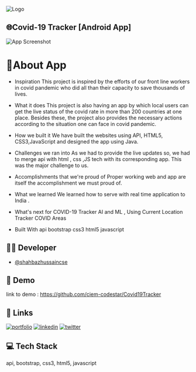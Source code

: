 
![Logo](https://www.mail-signatures.com/wp-content/uploads/2020/04/Help-fight-COVID-19-banner-4.gif)


## 🌐Covid-19 Tracker [Android App]

![App Screenshot](https://lh3.googleusercontent.com/-nr0yeFQIoZs/Y0_wc_IaPrI/AAAAAAAAAjU/ZODJZmmdnS4uLTQg4P81un4w1eVd9e8NQCNcBGAsYHQ/h120/covid-19%2Btracker.gif)


# 📲About App

* Inspiration
This project is inspired by the efforts of our front line workers in covid pandemic who did all than their capacity to save thousands of lives.

* What it does
This project is also having an app by which local users can get the live status of the covid rate in more than 200 countries at one place. Besides these, the project also provides the necessary actions according to the situation one can face in covid pandemic.

* How we built it
We have built the websites using API, HTML5, CSS3,JavaScript and designed the app using Java.

* Challenges we ran into
As we had to provide the live updates so, we had to merge api with html , css ,JS tech with its corresponding app. This was the major challenge to us.

* Accomplishments that we're proud of
Proper working web and app are itself the accomplishment we must proud of.

* What we learned
We learned how to serve with real time application to India .

* What's next for COVID-19 Tracker
AI and ML , Using Current Location Tracker COVID Areas

* Built With
api
bootstrap
css3
html5
javascript


## 🧑‍💻 Developer

- [@shahbazhussaincse](https://www.github.com/shahbazhussaincse)


## 🌟 Demo


link to demo : https://github.com/ciem-codestar/Covid19Tracker


## 🔗 Links
[![portfolio](https://img.shields.io/badge/my_portfolio-000?style=for-the-badge&logo=ko-fi&logoColor=white)](https://shahbazhussaincse.github.io/portfolio)
[![linkedin](https://img.shields.io/badge/linkedin-0A66C2?style=for-the-badge&logo=linkedin&logoColor=white)](https://www.linkedin.com/in/shahbazhussaincse)
[![twitter](https://img.shields.io/badge/twitter-1DA1F2?style=for-the-badge&logo=twitter&logoColor=white)](https://twitter.com/shahbazhcse)


## 💻 Tech Stack
api,
bootstrap,
css3,
html5,
javascript

